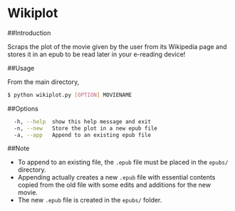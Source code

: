 # Wikiplot

##Introduction

Scraps the plot of the movie given by the user from its Wikipedia page and stores it in an epub to be read later in your e-reading device!

##Usage

From the main directory,

```sh
$ python wikiplot.py [OPTION] MOVIENAME 
```

##Options

```sh
  -h, --help  show this help message and exit
  -n, --new   Store the plot in a new epub file
  -a, --app   Append to an existing epub file
```

##Note

* To append to an existing file, the `.epub` file must be placed in the `epubs/` directory.
* Appending actually creates a new `.epub` file with essential contents copied from the old file with some edits and additions for the new movie.
* The new `.epub` file is created in the `epubs/` folder.